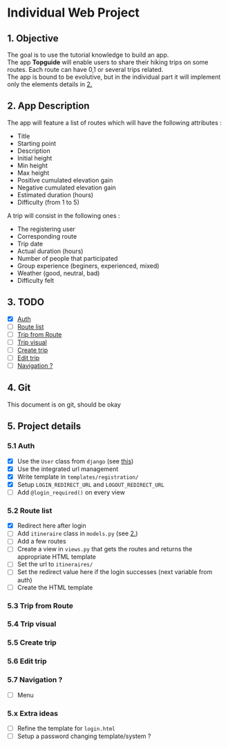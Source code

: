 # Individual Web Project

## 1. Objective
The goal is to use the tutorial knowledge to build an app. <br>
The app **Topguide** will enable users to share their hiking trips on some routes. Each route can have 0,1 or several trips related. <br>
The app is bound to be evolutive, but in the individual part it will implement only the elements details in [2.](##2.-App-Description)
## 2. App Description
The app will feature a list of routes which will have the following attributes :
- Title
- Starting point
- Description
- Initial height
- Min height
- Max height
- Positive cumulated elevation gain
- Negative cumulated elevation gain
- Estimated duration (hours)
- Difficulty (from 1 to 5)

A trip will consist in the following ones :
- The registering user
- Corresponding route
- Trip date
- Actual duration (hours)
- Number of people that participated
- Group experience (beginers, experienced, mixed)
- Weather (good, neutral, bad)
- Difficulty felt

## 3. TODO
- [x] [Auth](###5.1-Auth)
- [ ] [Route list](###5.2-Route-list)
- [ ] [Trip from Route](###5.3-Trip-from-Route)
- [ ] [Trip visual](###5.4-Trip-visual)
- [ ] [Create trip](###5.5-Create-trip)
- [ ] [Edit trip](###5.6-Edit-trip)
- [ ] [Navigation ?](###5.7-Navigation-?)

## 4. Git
This document is on git, should be okay

## 5. Project details
### 5.1 Auth
- [x] Use the `User` class from `django` (see [this](https://docs.djangoproject.com/fr/4.0/topics/auth/default/))
- [x] Use the integrated url management
- [x] Write template in `templates/registration/`
- [x] Setup `LOGIN_REDIRECT_URL` and `LOGOUT_REDIRECT_URL`
- [ ] Add `@login_required()` on every view
### 5.2 Route list
- [x] Redirect here after login
- [ ] Add `itineraire` class in `models.py` (see [2.](##2.-App-Description)) 
- [ ] Add a few routes
- [ ] Create a view in `views.py` that gets the routes and returns the appropriate HTML template
- [ ] Set the url to `itineraires/`
- [ ] Set the redirect value here if the login successes (next variable from auth)
- [ ] Create the HTML template

### 5.3 Trip from Route
### 5.4 Trip visual
### 5.5 Create trip
### 5.6 Edit trip
### 5.7 Navigation ?
- [ ] Menu

### 5.x Extra ideas 
- [ ] Refine the template for `login.html`
- [ ] Setup a password changing template/system ?